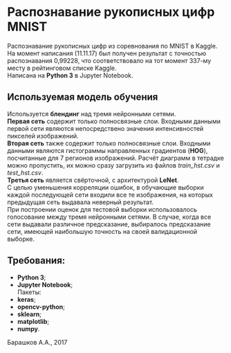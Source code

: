 # Распознавание рукописных цифр MNIST  
Распознавание рукописных цифр из соревнования по MNIST в Kaggle.  
На момент написания (11.11.17) был получен результат с точностью распознавания 0,99228, что соответствовало на тот момент 337-му месту в рейтинговом списке Kaggle.  
Написана на **Python 3** в Jupyter Notebook.  

## Используемая модель обучения  
Используется **блендинг** над тремя нейронными сетями.  
**Первая сеть** содержит только полносвязные слои. Входными данными первой сети являются непосредствено значения интенсивностей пикселей изображений.   
**Вторая сеть** также содержит только полносвязные слои. Входными данными являются гистограммы направленных градиентов (**HOG**), посчитанные для 7 регионов изображений. Расчёт диаграмм в тетрадке можно пропустить, их можно сразу загрузить из файлов *train_hst.csv* и *test_hst.csv*.  
**Третья сеть** является свёрточной, с архитектурой **LeNet**.  
С целью уменьшения корреляции ошибок, в обучающие выборки каждой последующей сети входили все те изображения, на которых предыдущая сеть выдавала неверный результат.  
При построении оценок для тестовой выборки использовалось голосование между тремя нейронными сетями. В случае, когда все сети выдавали различное предсказание, выбиралось предсказание сети, имеющей наибольшую точность на своей валидационной выборке.  
  
## Требования:  
- **Python 3**;  
- **Jupyter Notebook**;  
Пакеты:  
- **keras**;  
- **opencv-python**;  
- **sklearn**;  
- **matplotlib**;  
- **numpy**.  
  
Барашков А.А., 2017
